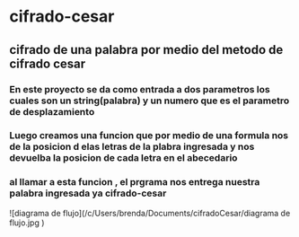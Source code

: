 # cifrado-cesar
## cifrado de una palabra por medio del metodo de cifrado cesar

### En este proyecto se da como entrada a dos parametros los cuales son un string(palabra) y un numero que es el parametro de desplazamiento

### Luego creamos una funcion que por medio de una formula nos de la posicion d elas letras de la plabra ingresada y nos devuelba la posicion de cada letra en el abecedario

### al llamar a esta funcion , el prgrama nos entrega nuestra palabra ingresada ya cifrado-cesar

![diagrama de flujo](/c/Users/brenda/Documents/cifradoCesar/diagrama de flujo.jpg
)

